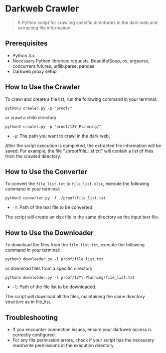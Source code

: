 # Darkweb Crawler

> A Python script for crawling specific directories in the dark web and extracting file information.

## Prerequisites

- Python 3.x
- Necessary Python libraries: requests, BeautifulSoup, os, argparse, concurrent.futures, urllib.parse, pandas
- Darkweb proxy setup

## How to Use the Crawler

To crawl and create a file list, run the following command in your terminal:

```shell
python3 crawler.py -p "proof/"
```

or crawl a child directory

```shell
python3 crawler.py -p "proof/12Y Planning/"  
```

- `-p`: The path you want to crawl in the dark web.

After the script execution is completed, the extracted file information will be saved. For example, the file "./proof/file_list.txt" will contain a list of files from the crawled directory.

## How to Use the Converter

To convert the `file_list.txt` to `file_list.xlsx`, execute the following command in your terminal:

```shell
python3 converter.py -f ./proof/file_list.txt 
```

- `-f`: Path of the text file to be converted.

The script will create an xlsx file in the same directory as the input text file.

## How to Use the Downloader

To download the files from the `file_list.txt`, execute the following command in your terminal:

```shell
python3 downloader.py -l proof/file_list.txt
```

or download files from a specific directory

```shell
python3 downloader.py -l proof/12Y\ Planning/file_list.txt
```

- `-l`: Path of the file list to be downloaded.

The script will download all the files, maintaining the same directory structure as in file_list.

## Troubleshooting

- If you encounter connection issues, ensure your darkweb access is correctly configured.
- For any file permission errors, check if your script has the necessary read/write permissions in the execution directory.
